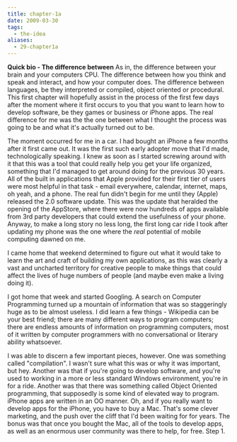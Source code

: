 ```yaml
---
title: chapter-1a
date: 2009-03-30
tags:
  - the-idea
aliases:
  - 29-chapter1a
---
```


**Quick bio - The difference between**
As in, the difference between your brain and your computers CPU. The difference between how you think and speak and interact, and how your computer does. The difference between languages, be they interpreted or compiled, object oriented or procedural. This first chapter will hopefully assist in the process of the first few days after the moment where it first occurs to you that you want to learn how to develop software, be they games or business or iPhone apps. The real difference for me was the the one between what I thought the process was going to be and what it's actually turned out to be.

The moment occurred for me in a car. I had bought an iPhone a few months after it first came out. It was the first such early adopter move that I'd made, technologically speaking. I knew as soon as I started screwing around with it that this was a tool that could really help you get your life organized, something that I'd managed to get around doing for the previous 30 years. All of the built in applications that Apple provided for their first tier of users were most helpful in that task - email everywhere, calendar, internet, maps, oh yeah, and a phone. The real fun didn't begin for me until they (Apple) released the 2.0 software update. This was the update that heralded the opening of the AppStore, where there were now hundreds of apps available from 3rd party developers that could extend the usefulness of your phone. Anyway, to make a long story no less long, the first long car ride I took after updating my phone was the one where the *real* potential of mobile computing dawned on me.

I came home that weekend determined to figure out what it would take to learn the art and craft of building my own applications, as this was clearly a vast and uncharted territory for creative people to make things that could affect the lives of huge numbers of people (and maybe even make a living doing it).

I got home that week and started Googling. A search on Computer Programming turned up a mountain of information that was so staggeringly huge as to be almost useless. I did learn a few things - Wikipedia can be your best friend; there are many different ways to program computers; there are endless amounts of information on programming computers, most of it written by computer programmers with no conversational or literary ability whatsoever.

I was able to discern a few important pieces, however. One was something called "compilation". I wasn't sure what this was or why it was important, but hey. Another was that if you're going to develop software, and you're used to working in a more or less standard Windows environment, you're in for a ride. Another was that there was something called Object Oriented programming, that supposedly is some kind of elevated way to program. iPhone apps are written in an OO manner. Oh, and if you really want to develop apps for the iPhone, you have to buy a Mac. That's some clever marketing, and the push over the cliff that I'd been waiting for for years. The bonus was that once you bought the Mac, all of the tools to develop apps, as well as an enormous user community was there to help, for free. Step 1.